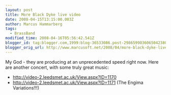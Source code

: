 ```yaml
---
layout: post
title: More Black Dyke live video
date: 2008-04-15T13:15:00.003Z
author: Marcus Hammarberg
tags:
  - BrassBand
modified_time: 2008-04-16T05:56:42.541Z
blogger_id: tag:blogger.com,1999:blog-36533086.post-2986599036065042380
blogger_orig_url: http://www.marcusoft.net/2008/04/more-black-dyke-live-video.html
---
```



My
God - they are producing at an unprecedented speed right now.
Here are another concert, with some truly great music:

-   <http://video-2.leedsmet.ac.uk/View.aspx?ID=1170>
-   <http://video-2.leedsmet.ac.uk/View.aspx?ID=1171> (The <span
    id="SPELLING_ERROR_1" class="blsp-spelling-error">Engima
    Variations!!!)

